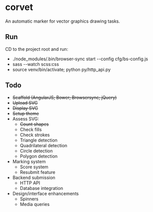 corvet
======
An automatic marker for vector graphics drawing tasks.

Run
---
CD to the project root and run:
* ./node_modules/.bin/browser-sync start --config cfg/bs-config.js
* sass --watch scss:css
* source venv/bin/activate; python py/http_api.py

Todo
-----
* ~~Scaffold (AngularJS; Bower; Browsersync; jQuery)~~
* ~~Upload SVG~~
* ~~Display SVG~~
* ~~Setup theme~~
* Assess SVG:
  * ~~Count shapes~~
  * Check fills
  * Check strokes
  * Triangle detection
  * Quadrilateral detection
  * Circle detection
  * Polygon detection
* Marking system
  * Score system
  * Resubmit feature
* Backend submission
  * HTTP API
  * Database integration
* Design/interface enhancements
  * Spinners
  * Media queries
